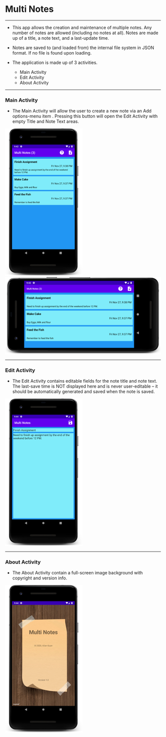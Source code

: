 # Multi Notes
---
- This app allows the creation and maintenance of multiple notes. Any number of notes are allowed (including no
notes at all). Notes are made up of a title, a note text, and a last-update time.

- Notes are saved to (and loaded from) the internal file system in JSON format. If no file is found upon
loading.

- The application is made up of 3 activities.
  - Main Activity
  - Edit Activity
  - About Activity
---
### Main Activity
- The Main Activity will allow the user to create a new note via an Add options-menu item . Pressing this button will open the Edit Activity with empty Title and Note Text areas.
<img src="https://github.com/allanzguan/MultiNotes/blob/main/screenshot/device-2020-11-27-214247.png" width="250">
<img src="https://github.com/allanzguan/MultiNotes/blob/main/screenshot/device-2020-11-27-214342.png" height="250">

---
### Edit Activity
- The Edit Activity contains editable fields for the note title and note text. The last-save time is NOT displayed here and is never user-editable – it should be automatically generated and saved when the note is saved.
<img src="https://github.com/allanzguan/MultiNotes/blob/main/screenshot/device-2020-11-27-214429.png" width="250">

---
### About Activity
- The About Activity contain a full-screen image background with copyright and version info.
<img src="https://github.com/allanzguan/MultiNotes/blob/main/screenshot/device-2020-11-27-214457.png" width="250">
